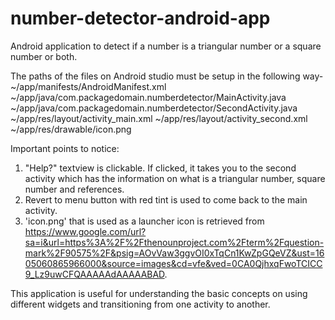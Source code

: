 # number-detector-android-app
Android application to detect if a number is a triangular number or a square number or both.


The paths of the files on Android studio must be setup in the following way-
~/app/manifests/AndroidManifest.xml
~/app/java/com.packagedomain.numberdetector/MainActivity.java
~/app/java/com.packagedomain.numberdetector/SecondActivity.java
~/app/res/layout/activity_main.xml
~/app/res/layout/activity_second.xml
~/app/res/drawable/icon.png

Important points to notice:
1. "Help?" textview is clickable. If clicked, it takes you to the second activity which has the information on what is a triangular number, square number and references.
2. Revert to menu button with red tint is used to come back to the main activity.
3. 'icon.png' that is used as a launcher icon is retrieved from
https://www.google.com/url?sa=i&url=https%3A%2F%2Fthenounproject.com%2Fterm%2Fquestion-mark%2F90575%2F&psig=AOvVaw3ggvOI0xTqCn1KwZpGQeVZ&ust=1605060865966000&source=images&cd=vfe&ved=0CA0QjhxqFwoTCICC9_Lz9uwCFQAAAAAdAAAAABAD.

This application is useful for understanding the basic concepts on using different widgets and transitioning from one activity to another.

